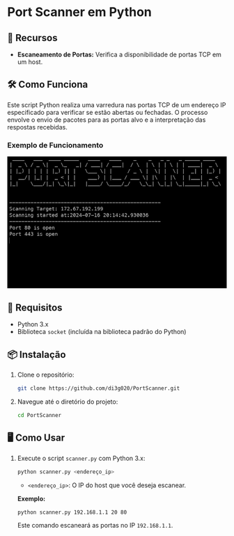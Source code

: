 # Port Scanner em Python

## 🚀 Recursos

- **Escaneamento de Portas:** Verifica a disponibilidade de portas TCP em um host.

## 🛠️ Como Funciona

Este script Python realiza uma varredura nas portas TCP de um endereço IP especificado para verificar se estão abertas ou fechadas. O processo envolve o envio de pacotes para as portas alvo e a interpretação das respostas recebidas.

### Exemplo de Funcionamento

![Exemplo de Port Scanner](https://raw.githubusercontent.com/di3g020/PortScanner/main/pic.png)

## 🔧 Requisitos

- Python 3.x
- Biblioteca `socket` (incluída na biblioteca padrão do Python)

## 📦 Instalação

1. Clone o repositório:

    ```bash
    git clone https://github.com/di3g020/PortScanner.git
    ```

2. Navegue até o diretório do projeto:

    ```bash
    cd PortScanner
    ```

## 🖥️ Como Usar

1. Execute o script `scanner.py` com Python 3.x:

    ```bash
    python scanner.py <endereço_ip>
    ```

    - `<endereço_ip>`: O IP do host que você deseja escanear.

    **Exemplo:**

    ```bash
    python scanner.py 192.168.1.1 20 80
    ```

    Este comando escaneará as portas no IP `192.168.1.1`.


